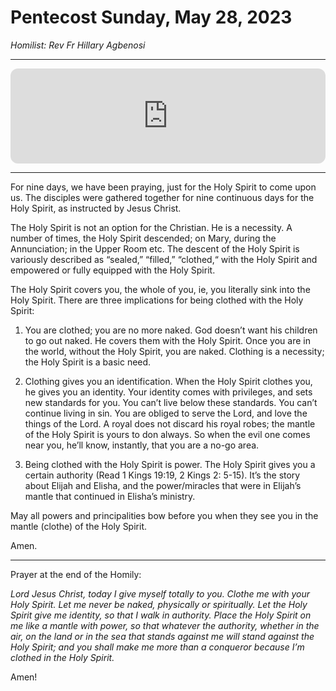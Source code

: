 # Pentecost Sunday, May 28, 2023
_Homilist: Rev Fr Hillary Agbenosi_

---

<iframe style="border-radius:12px" src="https://open.spotify.com/embed/episode/49aVzj1iZUAtDhNXKPjXCV?utm_source=generator&theme=0" width="100%" height="152" frameBorder="0" allowfullscreen="" allow="autoplay; clipboard-write; encrypted-media; fullscreen; picture-in-picture" loading="lazy"></iframe>

---

For nine days, we have been praying, just for the Holy Spirit to come upon us. The disciples were gathered together for nine continuous days for the Holy Spirit, as instructed by Jesus Christ.

The Holy Spirit is not an option for the Christian. He is a necessity. A number of times, the Holy Spirit descended; on Mary, during the Annunciation; in the Upper Room etc. The descent of the Holy Spirit is variously described as “sealed,” “filled,” “clothed,“ with the Holy Spirit and empowered or fully equipped with the Holy Spirit.

The Holy Spirit covers you, the whole of you, ie, you literally sink into the Holy Spirit. There are three implications for being clothed with the Holy Spirit:

1. You are clothed; you are no more naked. 
God doesn’t want his children to go out naked. He covers them with the Holy Spirit. Once you are in the world, without the Holy Spirit, you are naked. Clothing is a necessity; the Holy Spirit is a basic need.

2. Clothing gives you an identification.
When the Holy Spirit clothes you, he gives you an identity. Your identity comes with privileges, and sets new standards for you. You can’t live below these standards. You can’t continue living in sin. You are obliged to serve the Lord, and love the things of the Lord. A royal does not discard his royal robes; the mantle of the Holy Spirit is yours to don always. So when the evil one comes near you, he’ll know, instantly, that you are a no-go area.

3.	Being clothed with the Holy Spirit is power.
The Holy Spirit gives you a certain authority (Read 1 Kings 19:19, 2 Kings 2: 5-15). It’s the story about Elijah and Elisha, and the power/miracles that were in Elijah’s mantle that continued in Elisha’s ministry.

May all powers and principalities bow before you when they see you in the mantle (clothe) of the Holy Spirit.

Amen.

---

Prayer at the end of the Homily:

_Lord Jesus Christ, today I give myself totally to you. Clothe me with your Holy Spirit. Let me never be naked, physically or spiritually. Let the Holy Spirit give me identity, so that I walk in authority. Place the Holy Spirit on me like a mantle with power, so that whatever the authority, whether in the air, on the land or in the sea that stands against me will stand against the Holy Spirit; and you shall make me more than a conqueror because I’m clothed in the Holy Spirit._

Amen!